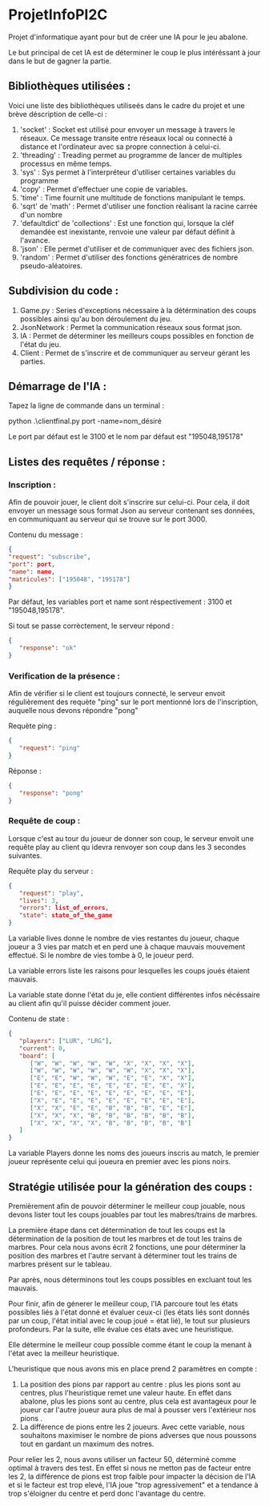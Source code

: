 # ProjetInfoPI2C
Projet d'informatique ayant pour but de créer une IA pour le jeu abalone.

Le but principal de cet IA est de déterminer le coup le plus intéréssant à jour dans le but de gagner la partie.

## Bibliothèques utilisées : 

Voici une liste des bibliothèques utiliseés dans le cadre du projet et une brève déscription de celle-ci : 
1) 'socket' : Socket est utilisé pour envoyer un message à travers le réseaux. Ce message transite entre réseaux local ou connecté à distance et l'ordinateur avec sa propre connection à celui-ci.
2) 'threading' : Treading permet au programme de lancer de multiples processus en même temps.
3) 'sys' : Sys permet à l'interpréteur d'utiliser certaines variables du programme
4) 'copy' : Permet d'effectuer une copie de variables.
5) 'time' : Time fournit une multitude de fonctions manipulant le temps.
6) 'sqrt' de 'math' : Permet d'utiliser une fonction réalisant la racine carrée d'un nombre
7) 'defaultdict' de 'collections' : Est une fonction qui, lorsque la cléf demandée est inexistante, renvoie une valeur par défaut définit à l'avance.
8) 'json' : Elle permet d'utiliser et de communiquer avec des fichiers json.
9) 'random' : Permet d'utiliser des fonctions génératrices de nombre pseudo-aléatoires.

## Subdivision du code : 

1) Game.py : Series d'exceptions nécessaire à la détérmination des coups possibles ainsi qu'au bon déroulement du jeu. 
2) JsonNetwork : Permet la communication réseaux sous format json.
3) IA : Permet de déterminer les meilleurs coups possibles en fonction de l'état du jeu.
4) Client : Permet de s'inscrire et de communiquer au serveur gérant les parties.


## Démarrage de l'IA : 
Tapez la ligne de commande dans un terminal : 

python .\clientfinal.py port -name=nom_désiré

Le port par défaut est le 3100 et le nom par défaut est "195048,195178"

## Listes des requêtes / réponse : 

### Inscription : 

Afin de pouvoir jouer, le client doit s'inscrire sur celui-ci. Pour cela, il doit envoyer un message sous format Json au serveur contenant ses données, en communiquant au serveur qui se trouve sur le port 3000.

Contenu du message : 

```json
{
"request": "subscribe",
"port": port,
"name": name,
"matricules": ["195048", "195178"]
}
```

Par défaut, les variables port et name sont réspectivement : 3100 et "195048,195178".

Si tout se passe corrèctement, le serveur répond : 

```json
{
   "response": "ok"
}
```


### Verification de la présence : 


 Afin de vérifier si le client est toujours connecté, le serveur envoit régulièrement des requète "ping" sur le port mentionné lors de l'inscription, auquelle nous devons répondre "pong"

Requète ping : 

```json
{
   "request": "ping"
}
```
Réponse : 

```json
{
   "response": "pong"
}
```

### Requête de coup : 



Lorsque c'est au tour du joueur de donner son coup, le serveur envoit une requête play au client qu idevra renvoyer son coup dans les 3 secondes suivantes.


Requête play du serveur : 

```json
{
   "request": "play",
   "lives": 3,
   "errors": list_of_errors,
   "state": state_of_the_game
}
```

La variable lives donne le nombre de vies restantes du joueur, chaque joueur a 3 vies par match et en perd une à chaque mauvais mouvement effectué. Si le nombre de vies tombe à 0, le joueur perd.

La variable errors liste les raisons pour lesquelles les coups joués étaient mauvais.

La variable state donne l'état du je, elle contient différentes infos nécéssaire au client afin qu'il puisse décider comment jouer. 

Contenu de state : 

```json
{
   "players": ["LUR", "LRG"],
   "current": 0,
   "board": [
      ["W", "W", "W", "W", "W", "X", "X", "X", "X"],
      ["W", "W", "W", "W", "W", "W", "X", "X", "X"],
      ["E", "E", "W", "W", "W", "E", "E", "X", "X"],
      ["E", "E", "E", "E", "E", "E", "E", "E", "X"],
      ["E", "E", "E", "E", "E", "E", "E", "E", "E"],
      ["X", "E", "E", "E", "E", "E", "E", "E", "E"],
      ["X", "X", "E", "E", "B", "B", "B", "E", "E"],
      ["X", "X", "X", "B", "B", "B", "B", "B", "B"],
      ["X", "X", "X", "X", "B", "B", "B", "B", "B"]
   ]
}
```

La variable Players donne les noms des joueurs inscris au match, le premier joueur représente celui qui joueura en premier avec les pions noirs. 


## Stratégie utilisée pour la génération des coups :

Premièrement afin de pouvoir déterminer le meilleur coup jouable, nous devons lister tout les coups jouables par tout les mabres/trains de marbres. 

La première étape dans cet détermination de tout les coups est la détermination de la position de tout les marbres et de tout les trains de marbres. Pour cela nous avons écrit 2 fonctions, une pour déterminer la position des marbres et l'autre servant à déterminer tout les trains de marbres présent sur le tableau. 

Par après, nous déterminons tout les coups possibles en excluant tout les mauvais.

Pour finir, afin de génerer le meilleur coup, l'IA parcoure tout les états possibles liés à l'état donné et évaluer ceux-ci (les états liés sont donnés par un coup, l'état initial avec le coup joué = état lié), le tout sur plusieurs profondeurs. Par la suite, elle évalue ces états avec une heuristique. 

Elle détermine le meilleur coup possible comme étant le coup la menant à l'état avec la meilleur heuristique. 

L'heuristique que nous avons mis en place prend 2 paramètres en compte : 

1. La position des pions par rapport au centre : plus les pions sont au centres, plus l'heuristique remet une valeur haute. En effet dans abalone, plus les pions sont au centre, plus cela est avantageux pour le joueur car l'autre joueur aura plus de mal à pousser vers l'extérieur nos pions .
2. La différence de pions entre les 2 joueurs. Avec cette variable, nous souhaitons maximiser le nombre de pions adverses que nous poussons tout en gardant un maximum des notres. 

Pour relier les 2, nous avons utiliser un facteur 50, déterminé comme optimal à travers des test. En effet si nous ne metton pas de facteur entre les 2, la différence de pions est trop faible pour impacter la décision de l'IA et si le facteur est trop elevé, l'IA joue "trop agressivement" et a tendance à trop s'éloigner du centre et perd donc l'avantage du centre.
